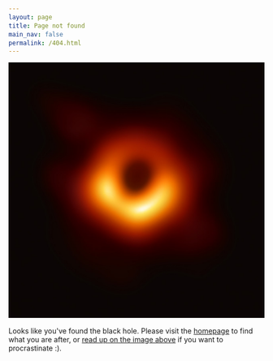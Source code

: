 ```yaml
---
layout: page
title: Page not found
main_nav: false
permalink: /404.html
---
```


<img src="/assets/black-hole.jpg" alt="First image of a black hole">

Looks like you've found the black hole. Please visit the [homepage](/index.html) to find what you are after, or [read up on the image above](https://www.google.com/search?q=first+black+hole+image) if you want to procrastinate :).

